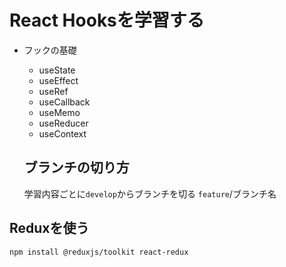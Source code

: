 # React Hooksを学習する

- フックの基礎
  - useState
  - useEffect
  - useRef
  - useCallback
  - useMemo
  - useReducer
  - useContext

  ## ブランチの切り方
  学習内容ごとに`develop`からブランチを切る
  `feature`/ブランチ名

## Reduxを使う

```shell
npm install @reduxjs/toolkit react-redux
```